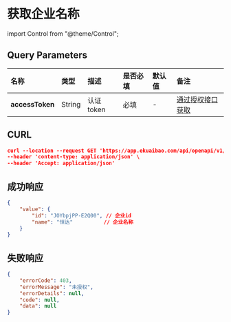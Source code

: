 # 获取企业名称

import Control from "@theme/Control";

<Control
method="GET"
url="/api/openapi/v1/corporations"
/>

## Query Parameters

| 名称 | 类型 | 描述 | 是否必填 | 默认值 | 备注 |
| :--- | :--- | :--- | :--- |:--- | :--- |
| **accessToken** | String | 认证token | 必填 | - | [通过授权接口获取](/docs/open-api/getting-started/auth) |

## CURL
```json
curl --location --request GET 'https://app.ekuaibao.com/api/openapi/v1/corporations?accessToken=RCIbwHcnF0kg00' \
--header 'content-type: application/json' \
--header 'Accept: application/json'
```

## 成功响应
```json
{
	"value": {
		"id": "JOYbpjPP-E2Q00", // 企业id
		"name": "恒达"          // 企业名称
	}
}
```

## 失败响应
```json
{
	"errorCode": 403,
	"errorMessage": "未授权",
	"errorDetails": null,
	"code": null,
	"data": null
}
```
